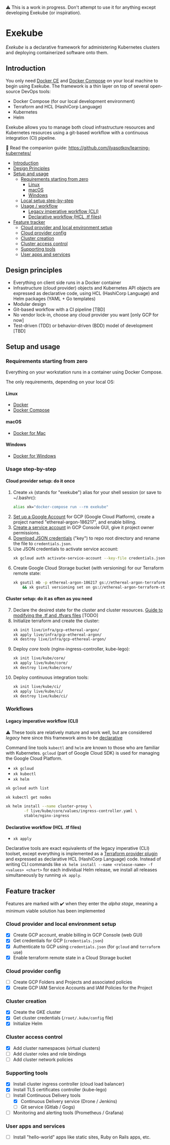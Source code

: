 ⚠️ This is a work in progress. Don't attempt to use it for anything except developing Exekube (or inspiration).

# Exekube

*Exekube* is a declarative framework for administering Kubernetes clusters and deploying containerized software onto them.

## Introduction

You only need [Docker CE](/) and [Docker Compose](/) on your local machine to begin using Exekube. The framework is a thin layer on top of several open-source DevOps tools:

- Docker Compose (for our local development environment)
- Terraform and HCL (HashiCorp Language)
- Kubernetes
- Helm

Exekube allows you to manage both cloud infrastructure resources and Kubernetes resources using a git-based workflow with a continuous integration (CI) pipeline.

📘 Read the companion guide: <https://github.com/ilyasotkov/learning-kubernetes/>

- [Introduction](#introduction)
- [Design Principles](#design-principles)
- [Setup and usage](#setup-and-usage)
	- [Requirements starting from zero](#requirements-starting-from-zero)
		- [Linux](#linux)
		- [macOS](#macos)
		- [Windows](#windows)
	- [Local setup step-by-step](#local-setup-step-by-step)
	- [Usage / workflow](#usage-workflow)
		- [Legacy imperative workflow (CLI)](#legacy-imperative-workflow-cli)
		- [Declarative workflow (HCL .tf files)](#declarative-workflow-hcl-tf-files)
- [Feature tracker](#feature-tracker)
	- [Cloud provider and local environment setup](#cloud-provider-and-local-environment-setup)
	- [Cloud provider config](#cloud-provider-config)
	- [Cluster creation](#cluster-creation)
	- [Cluster access control](#cluster-access-control)
	- [Supporting tools](#supporting-tools)
	- [User apps and services](#user-apps-and-services)

## Design principles

- Everything on client side runs in a Docker container
- Infrastructure (cloud provider) objects and Kubernetes API objects are expressed as declarative code, using HCL (HashiCorp Language) and Helm packages (YAML + Go templates)
- Modular design
- Git-based workflow with a CI pipeline [TBD]
- No vendor lock-in, choose any cloud provider you want [only GCP for now]
- Test-driven (TDD) or behavior-driven (BDD) model of development [TBD]

## Setup and usage

### Requirements starting from zero

Everything on your workstation runs in a container using Docker Compose.

The only requirements, depending on your local OS:

#### Linux

- [Docker](/)
- [Docker Compose](/)

#### macOS

- [Docker for Mac](/)

#### Windows

- [Docker for Windows](/)

### Usage step-by-step

#### Cloud provider setup: do it once

1. Create `xk` (stands for "exekube") alias for your shell session (or save to ~/.bashrc):
    ```bash
    alias xk="docker-compose run --rm exekube"
    ```
2. [Set up a Google Account](https://console.cloud.google.com/) for GCP (Google Cloud Platform), create a project named "ethereal-argon-186217", and enable billing.
3. [Create a service account](/) in GCP Console GUI, give it project owner permissions.
4. [Download JSON credentials](/) ("key") to repo root directory and rename the file to `credentials.json`.
5. Use JSON credentials to activate service account:
    ```sh
    xk gcloud auth activate-service-account --key-file credentials.json
    ```
6. Create Google Cloud Storage bucket (with versioning) for our Terraform remote state:
    ```sh
    xk gsutil mb -p ethereal-argon-186217 gs://ethereal-argon-terraform-state \
        && xk gsutil versioning set on gs://ethereal-argon-terraform-state
    ```

#### Cluster setup: do it as often as you need

7. Declare the desired state for the cluster and cluster resources. [Guide to modifying the .tf and .tfvars files](/) [TODO]
8. Initialize terraform and create the cluster:
    ```sh
    xk init live/infra/gcp-ethereal-argon/
    xk apply live/infra/gcp-ethereal-argon/
    xk destroy live/infra/gcp-ethereal-argon/
    ```
9. Deploy *core tools* (nginx-ingress-controller, kube-lego):
    ```sh
    xk init live/kube/core/
    xk apply live/kube/core/
    xk destroy live/kube/core/
    ```
10. Deploy continuous integration tools:
    ```sh
    xk init live/kube/ci/
    xk apply live/kube/ci/
    xk destroy live/kube/ci/
    ```

### Workflows

#### Legacy imperative workflow (CLI)

⚠️ These tools are relatively mature and work well, but are considered *legacy* here since this framework aims to be [declarative](/)

Command line tools `kubectl` and `helm` are known to those who are familiar with Kubernetes. `gcloud` (part of Google Cloud SDK) is used for managing the Google Cloud Platform.

- `xk gcloud`
- `xk kubectl`
- `xk helm`

```sh
xk gcloud auth list

xk kubectl get nodes

xk helm install --name cluster-proxy \
        -f live/kube/core/values/ingress-controller.yaml \
        stable/nginx-ingress
```

#### Declarative workflow (HCL .tf files)

- `xk apply`

Declarative tools are exact equivalents of the legacy imperative (CLI) toolset, except everything is implemented as a [Terraform provider plugin](/) and expressed as declarative HCL (HashiCorp Language) code. Instead of writing CLI commands like `xk helm install --name <release-name> -f <values> <chart>` for each individual Helm release, we install all releases simultaneously by running `xk apply`.

## Feature tracker

Features are marked with ✔️ when they enter the *alpha stage*, meaning a minimum viable solution has been implemented

### Cloud provider and local environment setup

- [x] Create GCP account, enable billing in GCP Console (web GUI)
- [x] Get credentials for GCP (`credentials.json`)
- [x] Authenticate to GCP using `credentials.json` (for `gcloud` and `terraform` use)
- [x] Enable terraform remote state in a Cloud Storage bucket

### Cloud provider config

- [ ] Create GCP Folders and Projects and associated policies
- [x] Create GCP IAM Service Accounts and IAM Policies for the Project

### Cluster creation

- [x] Create the GKE cluster
- [x] Get cluster credentials (`/root/.kube/config` file)
- [x] Initialize Helm

### Cluster access control

- [x] Add cluster namespaces (virtual clusters)
- [ ] Add cluster roles and role bindings
- [ ] Add cluster network policies

### Supporting tools

- [x] Install cluster ingress controller (cloud load balancer)
- [x] Install TLS certificates controller (kube-lego)
- [ ] Install Continuous Delivery tools
    - [x] Continuous Delivery service (Drone / Jenkins)
    - [ ] Git service (Gitlab / Gogs)
- [ ] Monitoring and alerting tools (Prometheus / Grafana)

### User apps and services

- [ ] Install "hello-world" apps like static sites, Ruby on Rails apps, etc.
